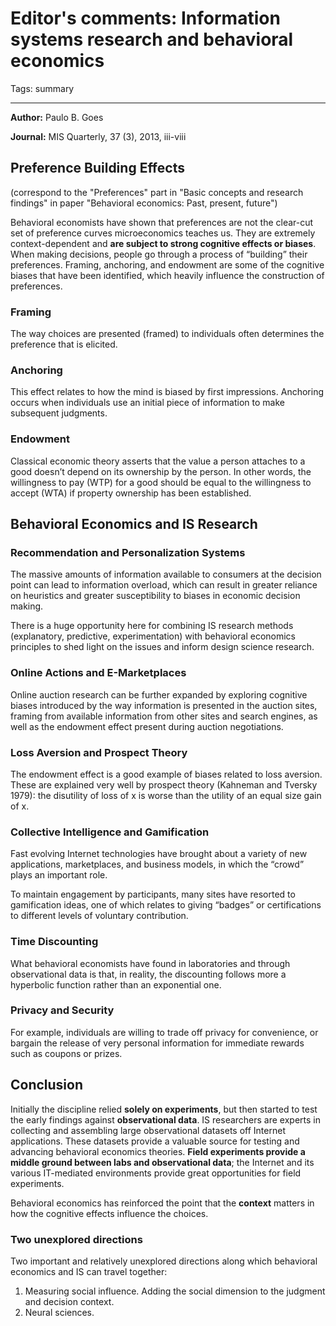﻿# Editor's comments: Information systems research and behavioral economics

Tags: summary

---

**Author:** Paulo B. Goes

**Journal:** MIS Quarterly, 37 (3), 2013, iii-viii

## Preference Building Effects

(correspond to the "Preferences" part in "Basic concepts and research findings" in paper "Behavioral economics: Past, present, future")

Behavioral economists have shown that preferences are not the clear-cut set of preference curves microeconomics teaches us. They are extremely context-dependent and **are subject to strong cognitive effects or biases**. When making decisions, people go through a process of “building” their preferences. Framing, anchoring, and endowment are some of the cognitive biases that have been identified, which heavily influence the construction of preferences.

### Framing
The way choices are presented (framed) to individuals often determines the preference that is elicited.

### Anchoring
This effect relates to how the mind is biased by first impressions. Anchoring occurs when individuals use an initial piece of information to make subsequent judgments.

### Endowment
Classical economic theory asserts that the value a person attaches to a good doesn’t depend on its ownership by the person. In other words, the willingness to pay (WTP) for a good should be equal to the willingness to accept (WTA) if property ownership has been established.

## Behavioral Economics and IS Research
### Recommendation and Personalization Systems
The massive amounts of information available to consumers at the decision point can lead to information overload, which can result in greater reliance on heuristics and greater susceptibility to biases in economic decision making. 

There is a huge opportunity here for combining IS research methods (explanatory, predictive, experimentation) with behavioral economics principles to shed light on the issues and inform design science research.

### Online Actions and E-Marketplaces
Online auction research can be further expanded by exploring cognitive biases introduced by the way information is presented in the auction sites, framing from available information from other sites and search engines, as well as the endowment effect present during auction negotiations.

### Loss Aversion and Prospect Theory
The endowment effect is a good example of biases related to loss aversion. These are explained very well by prospect theory (Kahneman and Tversky 1979): the disutility of loss of x is worse than the utility of an equal size gain of x.

### Collective Intelligence and Gamification
Fast evolving Internet technologies have brought about a variety of new applications, marketplaces, and business models, in which the “crowd” plays an important role.

To maintain engagement by participants, many sites have resorted to gamification ideas, one of which relates to giving “badges” or certifications to different levels of voluntary contribution.

### Time Discounting
What behavioral economists have found in laboratories and through observational data is that, in reality, the discounting follows more a hyperbolic function rather than an exponential one.

### Privacy and Security
For example, individuals are willing to trade off privacy for convenience, or bargain the release of very personal information for immediate rewards such as coupons or prizes.

## Conclusion
Initially the discipline relied **solely on experiments**, but then started to test the early findings against **observational data**. IS researchers are experts in collecting and assembling large observational datasets off Internet applications. These datasets provide a valuable source for testing and advancing behavioral economics theories. **Field experiments provide a middle ground between labs and observational data**; the Internet and its various IT-mediated environments provide great opportunities for field experiments.

Behavioral economics has reinforced the point that the **context** matters in how the cognitive effects influence the choices.

### Two unexplored directions

Two important and relatively unexplored directions along which behavioral economics and IS can travel together:

1. Measuring social influence. Adding the social dimension to the judgment and decision context.
2. Neural sciences.